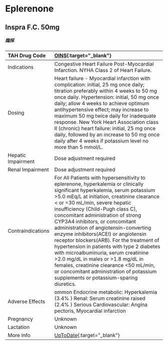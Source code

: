 # Eplerenone

## Inspra F.C. 50mg

##### 臨採

| TAH Drug Code      | [OINS](https://www.tahsda.org.tw/drugs/hissearch.php?drug_code=OINS){:target="_blank"}                                                                                                                                                                                                                                                                                                                                                                                                                                                                                                                                                                                                                        |
|:-------------------|:--------------------------------------------------------------------------------------------------------------------------------------------------------------------------------------------------------------------------------------------------------------------------------------------------------------------------------------------------------------------------------------------------------------------------------------------------------------------------------------------------------------------------------------------------------------------------------------------------------------------------------------------------------------------------------------------------------------|
| Indications        | Congestive Heart Failure Post-Myocardial Infarction. NYHA Class 2 of Heart Failure.                                                                                                                                                                                                                                                                                                                                                                                                                                                                                                                                                                                                                           |
| Dosing             | Heart failure - Myocardial infarction with complication: initial, 25 mg once daily; titration preferably within 4 weeks to 50 mg once daily. Hypertension: initial, 50 mg once daily; allow 4 weeks to achieve optimum antihypertensive effect; may increase to maximum 50 mg twice daily for inadequate response. New York Heart Association class II (chronic) heart failure: initial, 25 mg once daily, followed by an increase to 50 mg once daily after 4 weeks if potassium level no more than 5 mmol/L.                                                                                                                                                                                                |
| Hepatic Impairment | Dose adjustment required                                                                                                                                                                                                                                                                                                                                                                                                                                                                                                                                                                                                                                                                                      |
| Renal Impairment   | Dose adjustment required                                                                                                                                                                                                                                                                                                                                                                                                                                                                                                                                                                                                                                                                                      |
| Contraindications  | For All Patients with hypersensitivity to eplerenone, hyperkalemia or clinically significant hyperkalemia, serum potassium >5.0 mEq/L at initiation, creatinine clearance < or =30 mL/min, severe hepatic insufficiency (Child-Pugh class C), concomitant administration of strong CYP3A4 inhibitors, or concomitant administration of angiotensin-converting enzyme inhibitors(ACEI) or angiotensin receptor blockers(ARB). For the treatment of hypertension in patients with type 2 diabetes with microalbuminuria, serum creatinine >2.0 mg/dL in males or >1.8 mg/dL in females, creatinine clearance <50 mL/min, or concomitant administration of potassium supplements or potassium-sparing diuretics. |
| Adverse Effects    | ommon Endocrine metabolic: Hyperkalemia (3.4% ) Renal: Serum creatinine raised (2.4% ) Serious Cardiovascular: Angina pectoris, Myocardial infarction                                                                                                                                                                                                                                                                                                                                                                                                                                                                                                                                                         |
| Pregnancy          | Unknown                                                                                                                                                                                                                                                                                                                                                                                                                                                                                                                                                                                                                                                                                                       |
| Lactation          | Unknown                                                                                                                                                                                                                                                                                                                                                                                                                                                                                                                                                                                                                                                                                                       |
| More Info          | [UpToDate](https://www.uptodate.com/contents/eplerenone-drug-information){:target="_blank"}                                                                                                                                                                                                                                                                                                                                                                                                                                                                                                                                                                                                                   |


